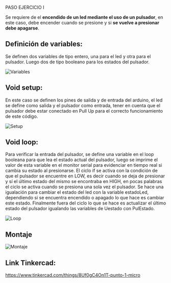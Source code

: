 PASO EJERCICIO I 

Se requiere de el **encendido de un led mediante el uso de un pulsador**, en este caso, debe encender cuando se presione y si **se vuelve a presionar debe apagarse**. 

## Definición de variables: 

Se definen dos variables de tipo entero, una para el led y otra para el pulsador. Luego dos de tipo booleano para los estados del pulsador. 

![Variables](https://github.com/johanerre/RetosMicro/blob/main/EJERCICIOS%201/PUNTO%201/IMÁGENES/Captura%20de%20pantalla%202025-09-06%20205309.png) 

## Void setup: 

En este caso se definen los pines de salida y de entrada del arduino, el led se define como salida y el pulsador como entrada, tener en cuenta que el pulsador debe estar conectado en Pull Up para el correcto funcionamiento de este código. 

![Setup](https://github.com/johanerre/RetosMicro/blob/main/EJERCICIOS%201/PUNTO%201/IMÁGENES/Captura%20de%20pantalla%202025-09-06%20212901.png) 

## Void loop: 

Para verificar la entrada del pulsador, se define una variable en el loop booleana para que lea el estado actual del pulsador, luego se imprime el valor de esta variable en el monitor serial para evidenciar en tiempo real si cambia su estado al presionarse. El ciclo if se activa con la condición de que el pulsador se encuentre en LOW, es decir cuando se deja de presionar y sí el último estado del mismo se encontraba en HIGH, en pocas palabras el ciclo se activa cuando se presiona una sola vez el pulsador. Se hace una igualación para cambiar el estado del led con la variable estadoLed, dependiendo si se encuentra encendido o apagado lo que hace es cambiar este estado. Finalmente fuera del ciclo lo que se hace es actualizar el último estado del pulsador igualando las variables de Uestado con PulEstado. 

![Loop](https://github.com/johanerre/RetosMicro/blob/main/EJERCICIOS%201/PUNTO%201/IMÁGENES/Captura%20de%20pantalla%202025-09-06%20212332.png) 

## Montaje
![Montaje](https://github.com/johanerre/RetosMicro/blob/main/EJERCICIOS%201/PUNTO%201/IMÁGENES/Captura%20de%20pantalla%202025-09-06%20221143.png)

## Link Tinkercad:

https://www.tinkercad.com/things/8Uf0gC4On1T-punto-1-micro